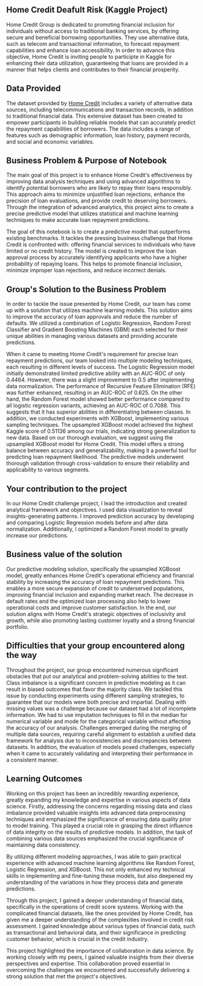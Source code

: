 ## Home Credit Deafult Risk (Kaggle Project)
Home Credit Group is dedicated to promoting financial inclusion for individuals without access to traditional banking services, by offering secure and beneficial borrowing opportunities. They use alternative data, such as telecom and transactional information, to forecast repayment capabilities and enhance loan accessibility. In order to advance this objective, Home Credit is inviting people to participte in Kaggle for enhancing their data utilization, guaranteeing that loans are provided in a manner that helps clients and contributes to their financial prosperity.

## Data Provided
The dataset provided by [Home Credit](https://www.kaggle.com/competitions/home-credit-default-risk/overview) includes a variety of alternative data sources, including telecommunications and transaction records, in addition to traditional financial data. This extensive dataset has been created to empower participants in building reliable models that can accurately predict the repayment capabilities of borrowers. The data includes a range of features such as demographic information, loan history, payment records, and social and economic variables.

## Business Problem & Purpose of Notebook
The main goal of this project is to enhance Home Credit's effectiveness by improving data analysis techniques and using advanced algorithms to identify potential borrowers who are likely to repay their loans responsibly. This approach aims to minimize unjustified loan rejections, enhance the precision of loan evaluations, and provide credit to deserving borrowers. Through the integration of advanced analytics, this project aims to create a precise predictive model that utilizes statistical and machine learning techniques to make accurate loan repayment predictions.

The goal of this notebook is to create a predictive model that outperforms existing benchmarks. It tackles the pressing business challenge that Home Credit is confronted with: offering financial services to individuals who have limited or no credit history. The model is created to improve the loan approval process by accurately identifying applicants who have a higher probability of repaying loans. This helps to promote financial inclusion, minimize improper loan rejections, and reduce incorrect denials.

## Group's Solution to the Business Problem
In order to tackle the issue presented by Home Credit, our team has come up with a solution that utilizes machine learning models. This solution aims to improve the accuracy of loan approvals and reduce the number of defaults. We utilized a combination of Logistic Regression, Random Forest Classifier and Gradient Boosting Machines (GBM) each selected for their unique abilities in managing various datasets and providing accurate predictions. 

When it came to meeting Home Credit's requirement for precise loan repayment predictions, our team looked into multiple modeling techniques, each resulting in different levels of success. The Logistic Regression model initially demonstrated limited predictive ability with an AUC-ROC of only 0.4464. However, there was a slight improvement to 0.5 after implementing data normalization. The performance of Recursive Feature Elimination (RFE) was further enhanced, resulting in an AUC-ROC of 0.625. On the other hand, the Random Forest model showed better performance compared to all logistic regression variants, achieving an AUC-ROC of 0.7088. This suggests that it has superior abilities in differentiating between classes. In addition, we conducted experiments with XGBoost, implementing various sampling techniques. The upsampled XGBoost model achieved the highest Kaggle score of 0.51136 among our trials, indicating strong generalization to new data. Based on our thorough evaluation, we suggest using the upsampled XGBoost model for Home Credit. This model offers a strong balance between accuracy and generalizability, making it a powerful tool for predicting loan repayment likelihood. The predictive models underwent thorough validation through cross-validation to ensure their reliability and applicability to various segments.

## Your contribution to the project
In our Home Credit challenge project, I lead the introduction and created analytical framework and objectives. I used data visualization to reveal insights-generating patterns. I improved prediction accuracy by developing and comparing Logistic Regression models before and after data normalization. Additionally, I optimized a Random Forest model to greatly increase our predictions. 

## Business value of the solution
Our predictive modeling solution, specifically the upsampled XGBoost model, greatly enhances Home Credit's operational efficiency and financial stability by increasing the accuracy of loan repayment predictions. This enables a more secure expansion of credit to underserved populations, improving financial inclusion and expanding market reach. The decrease in default rates and the optimized loan processing also help to lower operational costs and improve customer satisfaction. In the end, our solution aligns with Home Credit's strategic objectives of inclusivity and growth, while also promoting lasting customer loyalty and a strong financial portfolio.

## Difficulties that your group encountered along the way
Throughout the project, our group encountered numerous significant obstacles that put our analytical and problem-solving abilities to the test. Class imbalance is a significant concern in predictive modeling as it can result in biased outcomes that favor the majority class. We tackled this issue by conducting experiments using different sampling strategies, to guarantee that our models were both precise and impartial. Dealing with missing values was a challenge because our dataset had a lot of incomplete information. We had to use imputation techniques to fill in the median for numerical variable and mode for the categorical variable without affecting the accuracy of our analysis. Challenges emerged during the merging of multiple data sources, requiring careful alignment to establish a unified data framework for analysis due to inconsistencies and discrepancies between datasets. In addition, the evaluation of models posed challenges, especially when it came to accurately validating and interpreting their performance in a consistent manner.


## Learning Outcomes
Working on this project has been an incredibly rewarding experience, greatly expanding my knowledge and expertise in various aspects of data science. Firstly, addressing the concerns regarding missing data and class imbalance provided valuable insights into advanced data preprocessing techniques and emphasized the significance of ensuring data quality prior to model training. This played a crucial role in grasping the direct influence of data integrity on the results of predictive models. In addition, the task of combining various data sources emphasized the crucial significance of maintaining data consistency.

By utilizing different modeling approaches, I was able to gain practical experience with advanced machine learning algorithms like Random Forest, Logistic Regression, and XGBoost. This not only enhanced my technical skills in implementing and fine-tuning these models, but also deepened my understanding of the variations in how they process data and generate predictions. 

Through this project, I gained a deeper understanding of financial data, specifically in the operations of credit score systems. Working with the complicated financial datasets, like the ones provided by Home Credit, has given me a deeper understanding of the complexities involved in credit risk assessment. I gained knowledge about various types of financial data, such as transactional and behavioral data, and their significance in predicting customer behavior, which is crucial in the credit industry.

This project highlighted the importance of collaboration in data science. By working closely with my peers, I gained valuable insights from their diverse perspectives and expertise. This collaboration proved essential in overcoming the challenges we encountered and successfully delivering a strong solution that met the project's objectives. 




